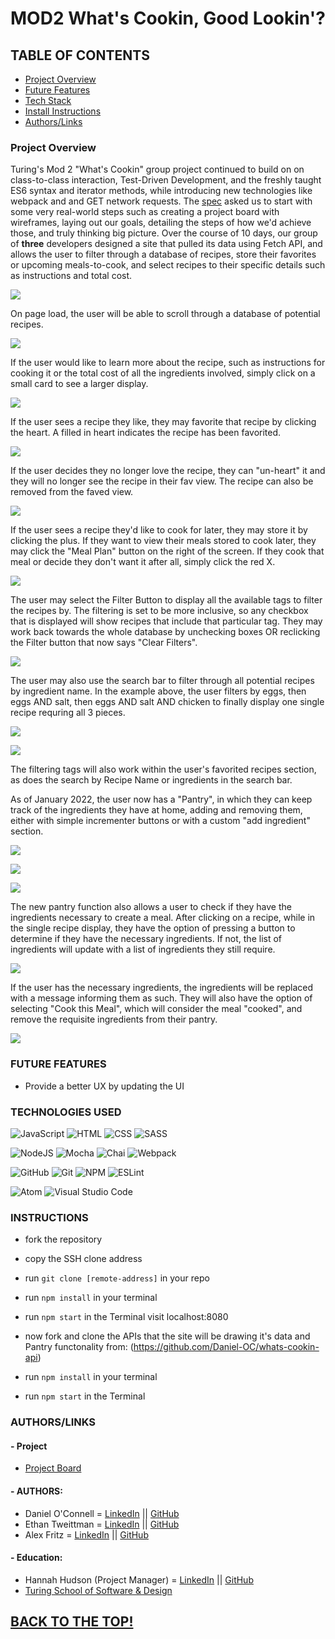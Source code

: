 # MOD2 What's Cookin, Good Lookin'?

## TABLE OF CONTENTS
- [Project Overview](#project-overview)
- [Future Features](#future-features)
- [Tech Stack](#technologies-used)
- [Install Instructions](#instructions)
- [Authors/Links](#authorslinks)

### Project Overview

Turing's Mod 2 "What's Cookin" group project continued to build on on class-to-class interaction, Test-Driven Development, and the freshly taught ES6 syntax and iterator methods, while introducing new technologies like webpack and and GET network requests. The [spec](https://frontend.turing.edu/projects/whats-cookin-part-one.html) asked us to start with some very real-world steps such as creating a project board with wireframes, laying out our goals, detailing the steps of how we'd achieve those, and truly thinking big picture. Over the course of 10 days, our group of **three** developers designed a site that pulled its data using Fetch API, and allows the user to filter through a database of recipes, store their favorites or upcoming meals-to-cook, and select recipes to their specific details such as instructions and total cost. 

![](https://media.giphy.com/media/TxJL6ay7GAHKnXIsH3/giphy.gif)

On page load, the user will be able to scroll through a database of potential recipes.

![](https://media.giphy.com/media/3fdireDamtCOX3JYnj/giphy.gif)

If the user would like to learn more about the recipe, such as instructions for cooking it or the total cost of all the ingredients involved, simply click on a small card to see a larger display.

![](https://media.giphy.com/media/YrUU1bToSi4Y3TszV0/giphy.gif)

If the user sees a recipe they like, they may favorite that recipe by clicking the heart. A filled in heart indicates the recipe has been favorited.

![](https://media.giphy.com/media/fSaNaY81D0g2DgcVMW/giphy.gif)

If the user decides they no longer love the recipe, they can "un-heart" it and they will no longer see the recipe in their fav view. The recipe can also be removed from the faved view.

![](https://media.giphy.com/media/FlSlD76305vOiqkqke/giphy.gif)

If the user sees a recipe they'd like to cook for later, they may store it by clicking the plus. If they want to view their meals stored to cook later, they may click the "Meal Plan" button on the right of the screen. If they cook that meal or decide they don't want it after all, simply click the red X. 

![](https://media.giphy.com/media/2aOSXQvdaIgYELOihI/giphy.gif)

The user may select the Filter Button to display all the available tags to filter the recipes by. The filtering is set to be more inclusive, so any checkbox that is displayed will show recipes that include that particular tag. They may work back towards the whole database by unchecking boxes OR reclicking the Filter button that now says "Clear Filters".

![](https://media.giphy.com/media/qsnVxH7cCAi7o13rHP/giphy.gif)

The user may also use the search bar to filter through all potential recipes by ingredient name. In the example above, the user filters by eggs, then eggs AND salt, then eggs AND salt AND chicken to finally display one single recipe requring all 3 pieces.

![](https://media.giphy.com/media/8sXVYIRjJjxdigxjQm/giphy.gif)

![](https://media.giphy.com/media/IPeYrEPRmqKO9S3tEA/giphy.gif)

The filtering tags will also work within the user's favorited recipes section, as does the search by Recipe Name or ingredients in the search bar.

As of January 2022, the user now has a "Pantry", in which they can keep track of the ingredients they have at home, adding and removing them, either with simple incrementer buttons or with a custom "add ingredient" section.

![](https://media.giphy.com/media/tbeA70UcS5lfr0Da1s/giphy.gif)

![](https://media.giphy.com/media/xdkWxbwTE6NQjzVxBt/giphy.gif)

![](https://media.giphy.com/media/yOGqbI7VwcvdcCIjCW/giphy.gif)

The new pantry function also allows a user to check if they have the ingredients necessary to create  a meal. After clicking on a recipe, while in the single recipe display, they have the option of pressing a button to determine if they have the necessary ingredients. If not, the list of ingredients will update with a list of ingredients they still require.

![](https://media.giphy.com/media/Tuap8o7nQS5EPEf4PW/giphy.gif)

If the user has the necessary ingredients, the ingredients will be replaced with a message informing them as such. They will also have the option of selecting "Cook this Meal", which will consider the meal "cooked", and remove the requisite ingredients from their pantry.

![](https://media.giphy.com/media/t1wCI2pbTRa9lgiygA/giphy.gif)


### FUTURE FEATURES
- Provide a better UX by updating the UI

### TECHNOLOGIES USED 
![JavaScript](https://img.shields.io/badge/JavaScript-F7DF1E?style=for-the-badge&logo=javascript&logoColor=black)
![HTML](https://img.shields.io/badge/HTML5-E34F26?style=for-the-badge&logo=html5&logoColor=white)
![CSS](https://img.shields.io/badge/CSS3-1572B6?style=for-the-badge&logo=css3&logoColor=white)
![SASS](https://img.shields.io/badge/Sass-CC6699?style=for-the-badge&logo=sass&logoColor=white)

![NodeJS](https://img.shields.io/badge/node.js-6DA55F?style=for-the-badge&logo=node.js&logoColor=white)
![Mocha](https://img.shields.io/badge/Mocha-8D6748?style=for-the-badge&logo=Mocha&logoColor=white)
![Chai](https://img.shields.io/badge/chai-A30701?style=for-the-badge&logo=chai&logoColor=white)
![Webpack](https://img.shields.io/badge/Webpack-8DD6F9?style=for-the-badge&logo=Webpack&logoColor=white
)

![GitHub](https://img.shields.io/badge/github-%23121011.svg?style=for-the-badge&logo=github&logoColor=white)
![Git](https://img.shields.io/badge/git-%23F05033.svg?style=for-the-badge&logo=git&logoColor=white)
![NPM](https://img.shields.io/badge/NPM-%23000000.svg?style=for-the-badge&logo=npm&logoColor=white)
![ESLint](https://img.shields.io/badge/ESLint-4B3263?style=for-the-badge&logo=eslint&logoColor=white)

![Atom](https://img.shields.io/badge/Atom-%2366595C.svg?style=for-the-badge&logo=atom&logoColor=white)
![Visual Studio Code](https://img.shields.io/badge/Visual%20Studio%20Code-0078d7.svg?style=for-the-badge&logo=visual-studio-code&logoColor=white)

### INSTRUCTIONS
- fork the repository
- copy the SSH clone address
- run ```git clone [remote-address]``` in your repo
- run ```npm install``` in your terminal
- run ```npm start``` in the Terminal visit localhost:8080

- now fork and clone the APIs that the site will be drawing it's data and Pantry functonality from: (https://github.com/Daniel-OC/whats-cookin-api)
- run ```npm install``` in your terminal
- run ```npm start``` in the Terminal

### AUTHORS/LINKS
#### - Project
   - [Project Board]()
#### - AUTHORS:
   - Daniel O'Connell = [LinkedIn](https://www.linkedin.com/in/daniel-o-connell-a66371224/) || [GitHub](https://github.com/Daniel-OC)
   - Ethan Tweittman = [LinkedIn](https://www.linkedin.com/in/ethantweitmann/) || [GitHub](https://github.com/ectweitmann)
   - Alex Fritz = [LinkedIn](https://www.linkedin.com/in/alexmfritz/) || [GitHub](https://github.com/alexmfritz)
#### - Education:
   - Hannah Hudson (Project Manager) = [LinkedIn](https://www.linkedin.com/in/hannahchudson/) || [GitHub](https://github.com/hannahhch)
   - [Turing School of Software & Design](https://turing.edu/)


## [BACK TO THE TOP!](#MOD2-What's-Cookin,-Good-Lookin'?)

